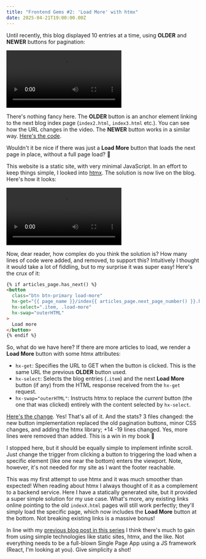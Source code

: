 ```yaml
---
title: "Frontend Gems #2: 'Load More' with htmx"
date: 2025-04-21T19:00:00.00Z
---
```


Until recently, this blog displayed 10 entries at a time, using **OLDER** and **NEWER** buttons for pagination:

<video
    controls
    src="{static}/images/blog/pagination_traditional.webm"
/>

There's nothing fancy here. The **OLDER** button is an anchor element linking to the next blog index page (`index2.html`, `index3.html` etc.). You can see how the URL changes in the video. The **NEWER** button works in a similar way. [Here's the code](https://github.com/Nagasaki45/leverstone.me/blob/b399d620c862194e224834ea8545abe8b1811cfd/theme/templates/partials/pagination.html).

Wouldn't it be nice if there was just a **Load More** button that loads the next page in place, without a full page load? 🤔

This website is a static site, with very minimal JavaScript. In an effort to keep things simple, I looked into [htmx](https://htmx.org/). The solution is now live on the blog. Here's how it looks:

<video
    controls
    src="{static}/images/blog/pagination_load_more.webm"
/>

Now, dear reader, how complex do you think the solution is? How many lines of code were added, and removed, to support this? Intuitively I thought it would take a lot of fiddling, but to my surprise it was super easy! Here's the crux of it:

```html
{% if articles_page.has_next() %}
<button
  class="btn btn-primary load-more"
  hx-get="{{ page_name }}/index{{ articles_page.next_page_number() }}.html"
  hx-select=".item, .load-more"
  hx-swap="outerHTML"
>
  Load more
</button>
{% endif %}
```

So, what do we have here? If there are more articles to load, we render a **Load More** button with some htmx attributes:

-   `hx-get`: Specifies the URL to GET when the button is clicked. This is the same URL the previous **OLDER** button used.
-   `hx-select`: Selects the blog entries (`.item`) and the next **Load More** button (if any) from the HTML response received from the `hx-get` request.
-   `hx-swap="outerHTML"`: Instructs htmx to replace the *current* button (the one that was clicked) entirely with the content selected by `hx-select`.

[Here's the change](https://github.com/Nagasaki45/leverstone.me/commit/4df289df2322cc7ba66844768f3917eb1998013f). Yes! That's all of it. And the stats? 3 files changed: the new button implementation replaced the old pagination buttons, minor CSS changes, and adding the htmx library; +14 -19 lines changed. Yes, more lines were removed than added. This is a win in my book 🙌

I stopped here, but it should be equally simple to implement infinite scroll. Just change the trigger from clicking a button to triggering the load when a specific element (like one near the bottom) enters the viewport. Note, however, it's not needed for my site as I want the footer reachable.

This was my first attempt to use htmx and it was much smoother than expected! When reading about htmx I always thought of it as a complement to a backend service. Here I have a statically generated site, but it provided a super simple solution for my use case. What's more, any existing links online pointing to the old `indexX.html` pages will still work perfectly; they'll simply load the specific page, which now includes the **Load More** button at the bottom. Not breaking existing links is a massive bonus!

In line with my [previous blog post in this series]({filename}/Blog/Frontend-Gems-1-Pagefind.md) I think there's much to gain from using simple technologies like static sites, htmx, and the like. Not everything needs to be a full-blown Single Page App using a JS framework (React, I'm looking at you). Give simplicity a shot!